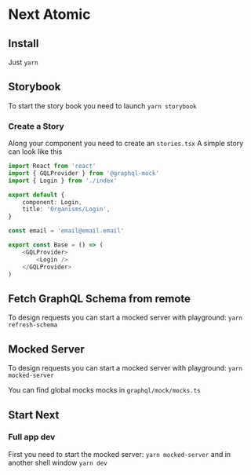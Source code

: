 # Next Atomic

## Install

Just `yarn`

## Storybook

To start the story book you need to launch `yarn storybook`

### Create a Story

Along your component you need to create an `stories.tsx`
A simple story can look like this

```ts
import React from 'react'
import { GQLProvider } from '@graphql-mock'
import { Login } from './index'

export default {
	component: Login,
	title: 'Organisms/Login',
}

const email = 'email@email.email'

export const Base = () => (
	<GQLProvider>
		<Login />
	</GQLProvider>
)
```

## Fetch GraphQL Schema from remote

To design requests you can start a mocked server with playground: `yarn refresh-schema`

## Mocked Server

To design requests you can start a mocked server with playground: `yarn mocked-server`

You can find global mocks mocks in `graphql/mock/mocks.ts`

## Start Next

### Full app dev

First you need to start the mocked server: `yarn mocked-server` and in another shell window `yarn dev`
